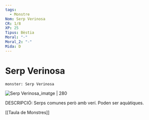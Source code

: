 ```yaml
---
tags:
  - Monstre
Nom: Serp Verinosa
CR: 1/8
XP: 25
Tipus: Bèstia
Moral: "-"
Moral_2: "-"
Mida: D
---
```

# Serp Verinosa

```statblock
monster: Serp Verinosa
```

![Serp Verinosa_imatge | 280](https://www.pngplay.com/wp-content/uploads/2/Cobra-Transparent-Background.png)

DESCRIPCIÓ: 
Serps comunes però amb verí. Poden ser aquàtiques.

[[Taula de Monstres]]